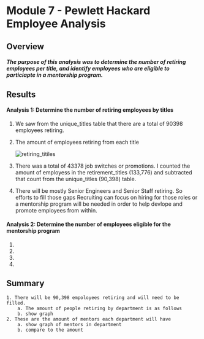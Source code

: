 # Module 7 - Pewlett Hackard Employee Analysis

## Overview
##### The purpose of this analysis was to determine the number of retiring employees per title, and identify employees who are eligible to particiapte in a mentorship program.

## Results
#### Analysis 1: Determine the number of retiring employees by titles

1. We saw from the unique_titles table that there are a total of 90398 employees retiring.
2. The amount of employees retiring from each title

    ![retiring_titiles](https://user-images.githubusercontent.com/92561003/144760804-3a1a9d44-b7ec-4b9f-9a17-b23f50ef9d3b.png)

3. There was a total of 43378 job switches or promotions. I counted the amount of employess in the retirement_titles (133,776) and subtracted that count from the unique_titles (90,398) table.
4. There will be mostly Senior Engineers and Senior Staff retiring. So efforts to fill those gaps Recruiting can focus on hiring for those roles or a mentorship program will be needed in order to help devlope and promote employees from within.
#### Analysis 2: Determine the number of employees eligible for the mentorship program
1.
2.
3.
4.


## Summary
    1. There will be 90,398 empoloyees retiring and will need to be filled.
        a. The amount of people retiring by department is as follows
        b. show graph
    2. These are the amount of mentors each department will have
        a. show graph of mentors in department
        b. compare to the amount 


